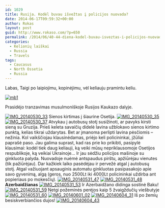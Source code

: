 ```yaml
---
id: 1029
title: Rusija. Kodėl buvau išvežtas į policijos nuovada?
date: 2014-06-17T09:59:32+00:00
author: Rokas
layout: post
guid: http://www.rokaso.com/?p=650
permalink: /2014/06/40-44-diena-kodel-buvau-isveztas-i-policijos-nuovada-6/
categories:
  - Kelionių laiškai
  - Russia
  - Travels
tags:
  - Caucasus
  - North Ossetia
  - Russia
---
```

Labas, Taigi po laipiojimu, kopinėjimu, vėl keliauju pramintu keliu.


[![mb1](https://d1ra7kav7kguzj.cloudfront.net/2014/06/mb1.png)](https://d1ra7kav7kguzj.cloudfront.net/2014/06/mb1.png) 

Prasidėjo tranzavimas musulmoniškoje Rusijos Kaukazo dalyje.

[![IMG_20140530_33](https://d1ra7kav7kguzj.cloudfront.net/2014/06/IMG_20140530_33-682x1024.jpg)](https://d1ra7kav7kguzj.cloudfront.net/2014/06/IMG_20140530_33.jpg) Sienos kirtimas į šiaurine Osetija.
[![IMG_20140530_35](https://d1ra7kav7kguzj.cloudfront.net/2014/06/IMG_20140530_35-1024x682.jpg)](https://d1ra7kav7kguzj.cloudfront.net/2014/06/IMG_20140530_35.jpg) 
[![IMG_20140530_37](https://d1ra7kav7kguzj.cloudfront.net/2014/06/IMG_20140530_37-1024x682.jpg)](https://d1ra7kav7kguzj.cloudfront.net/2014/06/IMG_20140530_37.jpg) Atvykau į autobusų stotį susižinoti, ar pavyks kirsti sieną su Gruzija. Prieš keleta savaičių didelė lavina užblokavo sienos kirtimo punktą, kelias tikrai uždarytas. Bet ar įmanoma perlipti lavina pėsčiomis – nežinia. Kol vaikščiojau klausinėdamas, priėjo keli policininkai, įžūliai paprašė paso. Jau galima suprast, kad ras prie ko prikibti, pasipylė klausimai: kodėl tiek daug keliauji, ką veiki mūsų nepriklausomoje Osetijos respublikoje, ką veikiai Ukrainoje… Ir jau sėdžiu policijos mašinoje su ginkluota palyda. Nuovadoje nuėmė antspaudus pirštu, apžiūrėjau vienutes (tik pažiūrėjau). Dar kažkiek laiko pasėdėjau ir pervežė atgal į autobusų stotį. Atgal važiuojant apsauginis automatu ginkluotas pasipasakojo apie savo gyvenimą, algą (geros, nuo 2500Lt iki 4000Lt policininkai uždirba ant popieriaus po mokesčių). 
[![IMG_20140531_47](https://d1ra7kav7kguzj.cloudfront.net/2014/06/IMG_20140531_47-682x1024.jpg)](https://d1ra7kav7kguzj.cloudfront.net/2014/06/IMG_20140531_47.jpg) 
[![IMG_20140531_48](https://d1ra7kav7kguzj.cloudfront.net/2014/06/IMG_20140531_48-1024x682.jpg)](https://d1ra7kav7kguzj.cloudfront.net/2014/06/IMG_20140531_48.jpg) **Azerbaidžianas** 
[![IMG_20140531_53](https://d1ra7kav7kguzj.cloudfront.net/2014/06/IMG_20140531_53-1024x682.jpg)](https://d1ra7kav7kguzj.cloudfront.net/2014/06/IMG_20140531_53.jpg) Ir Azerbaidžano didinga sostinė Baku!
[![IMG_20140531_59](https://d1ra7kav7kguzj.cloudfront.net/2014/06/IMG_20140531_59-682x1024.jpg)](https://d1ra7kav7kguzj.cloudfront.net/2014/06/IMG_20140531_59.jpg) Netgi požeminės perėjos kaip 5 žvaigždučių viešbutyje
[![IMG_20140531_60](https://d1ra7kav7kguzj.cloudfront.net/2014/06/IMG_20140531_60-1024x682.jpg)](https://d1ra7kav7kguzj.cloudfront.net/2014/06/IMG_20140531_60.jpg)
[![IMG_20140601_02](https://d1ra7kav7kguzj.cloudfront.net/2014/06/IMG_20140601_02-682x1024.jpg)](https://d1ra7kav7kguzj.cloudfront.net/2014/06/IMG_20140601_02.jpg)
[![IMG_20140604_31](https://d1ra7kav7kguzj.cloudfront.net/2014/06/IMG_20140604_31-1024x682.jpg)](https://d1ra7kav7kguzj.cloudfront.net/2014/06/IMG_20140604_31.jpg) Iš po žemių besiskverbiančios dujos!
[![IMG_20140604_43](https://d1ra7kav7kguzj.cloudfront.net/2014/06/IMG_20140604_43-1024x682.jpg)](https://d1ra7kav7kguzj.cloudfront.net/2014/06/IMG_20140604_43.jpg)